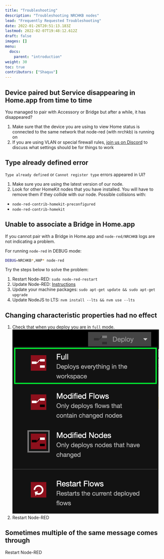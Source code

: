 ```yaml
---
title: "Troubleshooting"
description: "Troubleshooting NRCHKB nodes"
lead: "Frequently Requested Troubleshooting"
date: 2022-01-26T20:51:13.183Z
lastmod: 2022-02-07T19:48:12.612Z
draft: false
images: []
menu:
  docs:
    parent: "introduction"
weight: 30
toc: true
contributors: ["Shaquu"]
---
```


## Device paired but Service disappearing in Home.app from time to time

You managed to pair with Accessory or Bridge but after a while, it has disappeared?

1. Make sure that the device you are using to view Home status is connected to the same network that node-red (with nrchkb) is running on
2. If you are using VLAN or special firewall rules, [join us on Discord](https://discord.gg/uvYac5u) to discuss what settings should be for things to work

## Type already defined error

`Type already defined` or `Cannot register type` errors appeared in UI?

1. Make sure you are using the latest version of our node.
2. Look for other HomeKit nodes that you have installed. You will have to remove them if they collide with our node. Possible collisions with:

- `node-red-contrib-homekit-preconfigured`
- `node-red-contrib-homekit`

## Unable to associate a Bridge in Home.app

If you cannot pair with a Bridge in Home.app and `node-red/NRCHKB` logs are not indicating a problem.

For running `node-red` in DEBUG mode:

```bash
DEBUG=NRCHKB*,HAP* node-red
```

Try the steps below to solve the problem:

1. Restart Node-RED: `sudo node-red-restart`
2. Update Node-RED: [Instructions](https://nodered.org/docs/getting-started/local#upgrading-node-red)
3. Update your machine packages: `sudo apt-get update && sudo apt-get upgrade`
4. Update NodeJS to LTS: `nvm install --lts && nvm use --lts`

## Changing characteristic properties had no effect

1. Check that when you deploy you are in `full` mode. ![Full Flow](full_flow.png)
2. Restart Node-RED

## Sometimes multiple of the same message comes through

Restart Node-RED
